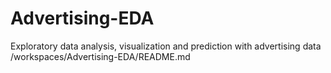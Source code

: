 # Advertising-EDA
Exploratory data analysis, visualization and prediction with advertising data
/workspaces/Advertising-EDA/README.md